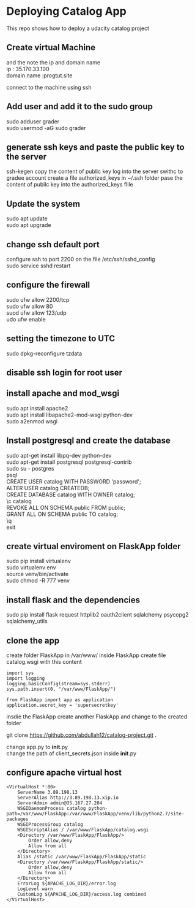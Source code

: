 # Deploying Catalog App

This repo shows how to deploy a udacity catalog project 

## Create virtual Machine
and the note the ip and domain name  
ip : 35.170.33.100  
domain name :progtut.site  

connect to the machine using ssh  

## Add user and add it to the sudo group
sudo adduser grader  
sudo usermod -aG sudo grader  

## generate ssh keys and paste the public key to the server
ssh-kegen
copy the content of public key
log into the server 
swithc to gradee account
create a file authorized_keys in ~/.ssh folder
pase the content of pubilc key into the authorized_keys flile

## Update the system
sudo apt update  
sudo apt upgrade  


## change ssh default port
configure ssh to port 2200 on the file /etc/ssh/sshd_config  
sudo service sshd restart  

## configure the firewall

sudo ufw allow 2200/tcp  
sudo ufw allow 80  
suod ufw allow 123/udp  
udo ufw enable  

## setting the timezone to UTC
sudo dpkg-reconfigure tzdata  


## disable ssh login for root user

## install apache and mod_wsgi
sudo apt install apache2  
sudo apt install libapache2-mod-wsgi python-dev  
sudo a2enmod wsgi  

## Install postgresql and create the database
sudo apt-get install libpq-dev python-dev  
sudo apt-get install postgresql postgresql-contrib  
sudo su - postgres  
psql  
CREATE USER catalog WITH PASSWORD 'password';  
ALTER USER catalog CREATEDB;  
CREATE DATABASE catalog WITH OWNER catalog;  
\c catalog  
REVOKE ALL ON SCHEMA public FROM public;  
GRANT ALL ON SCHEMA public TO catalog;  
\q  
exit  

## create virtual enviroment on FlaskApp folder 
sudo pip install virtualenv  
sudo virtualenv env  
source venv/bin/activate  
sudo chmod -R 777 venv  

## install flask and the dependencies
sudo pip install flask request httplib2 oauth2client sqlalchemy psycopg2 sqlalchemy_utils  

## clone the app 
create folder FlaskApp in /var/www/
inside FlaskApp create file catalog.wsgi with this content
```
import sys
import logging
logging.basicConfig(stream=sys.stderr)
sys.path.insert(0, "/var/www/FlaskApp/")

from FlaskApp import app as application
application.secret_key = 'supersecretkey'
```
insdie the FlaskApp create another FlaskApp and change to the created folder  

git clone https://github.com/abdullah12/catalog-project.git .  

change app.py to __init__.py  
change the path of client_secrets.json inside __init__.py  

## configure apache virtual host 
```
<VirtualHost *:80>
    ServerName 3.89.198.13
    ServerAlias http://3.89.198.13.xip.io
    ServerAdmin admin@35.167.27.204
    WSGIDaemonProcess catalog python-path=/var/www/FlaskApp:/var/www/FlaskApp/venv/lib/python2.7/site-packages
    WSGIProcessGroup catalog
    WSGIScriptAlias / /var/www/FlaskApp/catalog.wsgi
    <Directory /var/www/FlaskApp/FlaskApp/>
        Order allow,deny
        Allow from all
    </Directory>
    Alias /static /var/www/FlaskApp/FlaskApp/static
    <Directory /var/www/FlaskApp/FlaskApp/static/>
        Order allow,deny
        Allow from all
    </Directory>
    ErrorLog ${APACHE_LOG_DIR}/error.log
    LogLevel warn
    CustomLog ${APACHE_LOG_DIR}/access.log combined
</VirtualHost>
```







